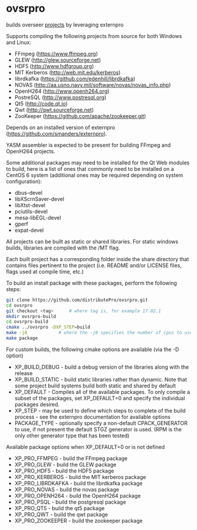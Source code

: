# ovsrpro

builds overseer [projects](projects/README.md) by leveraging externpro

Supports compiling the following projects from source for both Windows and Linux:
- FFmpeg (https://www.ffmpeg.org)
- GLEW (http://glew.sourceforge.net)
- HDF5 (http://www.hdfgroup.org)
- MIT Kerberos (http://web.mit.edu/kerberos)
- librdkafka (https://github.com/edenhill/librdkafka)
- NOVAS (http://aa.usno.navy.mil/software/novas/novas_info.php)
- OpenH264 (http://www.openh264.org)
- PostreSQL (http://www.postresql.org)
- Qt5 (http://code.qt.io)
- Qwt (http://qwt.sourceforge.net)
- ZooKeeper (https://github.com/apache/zookeeper.git)

Depends on an installed version of externpro (https://github.com/smanders/externpro).

YASM assembler is expected to be present for building FFmpeg and OpenH264 projects.

Some additional packages may need to be installed for the Qt Web modules to build, here is a list of ones that commonly need to be installed on a CentOS 6 system (additional ones may be required depending on system configuration):
 - dbus-devel
 - libXScrnSaver-devel
 - libXtst-devel
 - pciutils-devel
 - mesa-libEGL-devel
 - gperf
 - expat-devel
  

All projects can be built as static or shared libraries.  For static windows
builds, libraries are compiled with the /MT flag.

Each built project has a corresponding folder inside the share directory that
contains files pertinent to the project (i.e. README and/or LICENSE files, flags
used at compile time, etc.)

To build an install package with these packages, perform the following steps:
```bash
git clone https://github.com/distributePro/ovsrpro.git
cd ovsrpro
git checkout <tag>		# where tag is, for example 17.02.1
mkdir ovsrpro-build
cd ovsrpro-build
cmake ../ovsrpro -DXP_STEP=build
make -j8			# where the -j8 specifies the number of cpus to use
make package
```

For custom builds, the following cmake options are available (via the -D option)
- XP_BUILD_DEBUG - build a debug version of the libraries along with the release
- XP_BUILD_STATIC - build static libraries rather than dynamic.  Note that some
  project build systems build both static and shared by default
- XP_DEFAULT - Compiles all of the available packages.  To only compile a subset
  of the packages, set XP_DEFAULT=0 and specify the individual packages desired.
- XP_STEP - may be used to define which steps to complete of the build process
          - see the externpro documentation for available options
- PACKAGE_TYPE - optionally specify a non-default CPACK_GENERATOR to use, if not
  present the default STGZ generator is used. (RPM is the only other generator
  type that has been tested)

Available package options when XP_DEFAULT=0 or is not defined
- XP_PRO_FFMPEG - build the FFmpeg package
- XP_PRO_GLEW - build the GLEW package
- XP_PRO_HDF5 - build the HDF5 package
- XP_PRO_KERBEROS - build the MIT kerberos package
- XP_PRO_LIBRDKAFKA - build the librdkafka package
- XP_PRO_NOVAS - build the novas package
- XP_PRO_OPENH264 - build the OpenH264 package
- XP_PRO_PSQL - build the postgresql package
- XP_PRO_QT5 - build the qt5 package
- XP_PRO_QWT - build the qwt package
- XP_PRO_ZOOKEEPER - build the zookeeper package

